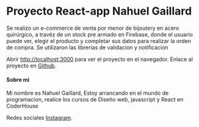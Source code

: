 
# Proyecto React-app Nahuel Gaillard

Se realizo un e-commerce de venta por menor de bijoutery en acero quirúrgico, a travéz de un stock pre armado en Firebase, donde el usuario puede ver, elegir el producto y completar sus datos para realizar la orden de compra.
Se utilizaron las librerias de validacion y notificacion

Abrir [http://localhost:3000](http://localhost:3000) para ver el proyecto en el navegador.
Enlace al proyecto en [Github](https://github.com/NahuelGaillard/react-app).


#### Sobre mí
Mi nombre es Nahuel Gaillard, Estoy arrancando en el mundo de programacion, realice los cursos de Diseño web, javascript y React en CoderHouse  

Redes sociales [Instagram](https://www.instagram.com/nahuelinsta/?hl=es-la).
